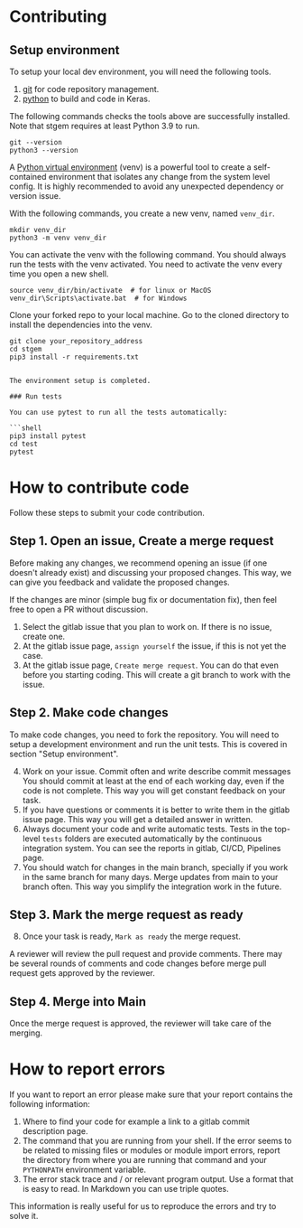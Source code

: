 # Contributing

## Setup environment

To setup your local dev environment, you will need the following tools.

1.  [git](https://github.com/) for code repository management.
2.  [python](https://www.python.org/) to build and code in Keras.

The following commands checks the tools above are successfully installed. Note
that stgem requires at least Python 3.9 to run.

```shell
git --version
python3 --version
```

A [Python virtual environment](https://docs.python.org/3/tutorial/venv.html)
(venv) is a powerful tool to create a self-contained environment that isolates
any change from the system level config. It is highly recommended to avoid any
unexpected dependency or version issue.

With the following commands, you create a new venv, named `venv_dir`.

```shell
mkdir venv_dir
python3 -m venv venv_dir
```

You can activate the venv with the following command. You should always run the
tests with the venv activated. You need to activate the venv every time you open
a new shell.

```shell
source venv_dir/bin/activate  # for linux or MacOS
venv_dir\Scripts\activate.bat  # for Windows
```

Clone your forked repo to your local machine. Go to the cloned directory to
install the dependencies into the venv. 

```shell
git clone your_repository_address
cd stgem
pip3 install -r requirements.txt
````
```

The environment setup is completed. 

### Run tests

You can use pytest to run all the tests automatically:

```shell
pip3 install pytest
cd test
pytest
```

# How to contribute code

Follow these steps to submit your code contribution.

## Step 1. Open an issue, Create a merge request

Before making any changes, we recommend opening an issue (if one doesn't already
exist) and discussing your proposed changes. This way, we can give you feedback
and validate the proposed changes.

If the changes are minor (simple bug fix or documentation fix), then feel free
to open a PR without discussion.

1. Select the gitlab issue that you plan to work on. If there is no issue, create one.
2. At the gitlab issue page, `assign yourself` the issue, if this is not yet the case.
3. At the gitlab issue page, `Create merge request`. You can do that even before you starting coding. This will create a git branch to work with the issue.


## Step 2. Make code changes

To make code changes, you need to fork the repository. You will need to setup a
development environment and run the unit tests. This is covered in section
"Setup environment".

4. Work on your issue. Commit often and write describe commit messages You should commit at least at the end of each working day, even if the code is not complete. This way you will get constant feedback on your task. 
5. If you have questions or comments it is better to write them in the gitlab issue page. This way you will get a detailed answer in written.
6. Always document your code and write automatic tests. Tests in the top-level `tests` folders are executed automatically by the continuous integration system. You can see the reports in gitlab, CI/CD, Pipelines page.
7. You should watch for changes in the main branch, specially if you work in the same branch for many days. Merge updates from main to your branch often. This way you simplify the  integration work in the future.


## Step 3. Mark the merge request as ready 

8. Once your task is ready, `Mark as ready` the merge request. 

A reviewer will review the pull request and provide comments.  There may be several rounds of comments and code changes before merge pull request gets
approved by the reviewer. 

## Step 4. Merge into Main

Once the merge request is approved, the reviewer will take care of the merging.

# How to report errors

If you want to report an error please make sure that your report contains the following information:

1. Where to find your code for example a link to a gitlab commit description page.
2. The command that you are running from your shell. If the error seems to be related to missing files or modules or module import errors, report the directory from where you are running that command and your `PYTHONPATH` environment variable.
3. The error stack trace and / or relevant program output. Use a format that is easy to read. In Markdown you can use triple quotes.
 
This information is really useful for us to reproduce the errors and try to solve it.

